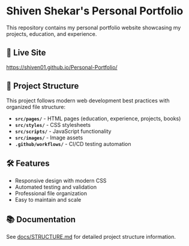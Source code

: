 # Shiven Shekar's Personal Portfolio

This repository contains my personal portfolio website showcasing my projects, education, and experience.

## 🚀 Live Site
https://shiven01.github.io/Personal-Portfolio/

## 📁 Project Structure

This project follows modern web development best practices with organized file structure:

- **`src/pages/`** - HTML pages (education, experience, projects, books)
- **`src/styles/`** - CSS stylesheets
- **`src/scripts/`** - JavaScript functionality
- **`src/images/`** - Image assets
- **`.github/workflows/`** - CI/CD testing automation

## 🛠️ Features

- Responsive design with modern CSS
- Automated testing and validation
- Professional file organization
- Easy to maintain and scale

## 📚 Documentation

See [docs/STRUCTURE.md](docs/STRUCTURE.md) for detailed project structure information. 
